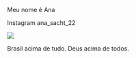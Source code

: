 Meu nome é Ana

Instagram ana_sacht_22



![](https://media2.giphy.com/media/v1.Y2lkPTc5MGI3NjExbHMwbndjM3Fic3V2a20yaTc2ZmdveXk2Z3RycXRvcTdkYXZrcjB1cCZlcD12MV9pbnRlcm5hbF9naWZfYnlfaWQmY3Q9Zw/lz6QCf8mXOPLJWJpTc/giphy.webp)

Brasil acima de tudo. Deus acima de todos.

